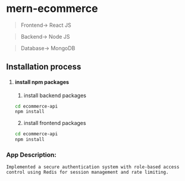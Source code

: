 # mern-ecommerce

> Frontend-> React JS

> Backend-> Node JS

> Database-> MongoDB

## Installation process
1. #### install npm packages
    1. install backend packages
    ```bash
    cd ecommerce-api
    npm install
    ```
    2. install frontend packages
    ```bash
    cd ecommerce-api
    npm install
    ```
    
### App Description:
    Implemented a secure authentication system with role-based access control using Redis for session management and rate limiting.
